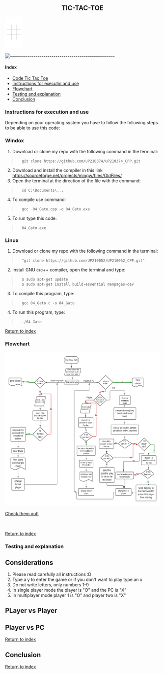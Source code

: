 <div align="center"> 

## TIC-TAC-TOE 

</div>

<img alt="c++" height="100" src="/imagenes/tictactoe.gif"/>


![-----------------------------------------------------](https://raw.githubusercontent.com/andreasbm/readme/master/assets/lines/rainbow.png)

#### Index
- [Code Tic Tac Toe](https://github.com/UP210374/UP210374_CPP/blob/main/Cuatri/U3/TIC%20TAC%20TOE.cpp)
- [Instructions for executin and use](https://github.com/UP210374/UP210374_CPP/tree/main/Cuatri/U3#instructions-for-execution-and-use)
- [Flowchart](https://github.com/UP210374/UP210374_CPP/tree/main/Cuatri/U3#flowchart)
- [Testing and explanation](https://github.com/UP210374/UP210374_CPP/tree/main/Cuatri/U3#testing-and-explanation)
- [Conclusion](https://github.com/UP210374/UP210374_CPP/tree/main/Cuatri/U3#conclusion)
  
### Instructions for execution and use

Depending on your operating system you have to follow the following steps to be able to use this code:

### Windox

1. Download or clone my repo with the following command in the terminal:
   
>       git clone https://github.com/UP210374/UP210374_CPP.git

2. Download and install the compiler in this link https://sourceforge.net/projects/mingw/files/OldFiles/
3. Open the terminal at the direction of the file with the command:

>       cd C:\Documents\...

4. To compile use command:

>       gcc  04_Gato.cpp -o 04_Gato.exe

5. To run type this code:

>       04_Gato.exe

### Linux

1. Download or clone my repo with the following command in the terminal:
   
>       "git clone https://github.com/UP210052/UP210052_CPP.git"

2. Install GNU c/c++ compiler, open the terminal and type:

>       $ sudo apt-get update
>       $ sudo apt-get install build-essential manpages-dev

3. To compile this program, type:

>       gcc 04_Gato.c -o 04_Gato

4. To run this program, type:

>       ./04_Gato

[Return to index](#index)

### Flowchart

<img alt="c++" height="500" src="/imagenes/Diagrama en blanco.png"/>

 [Check them out!](https://lucid.app/lucidchart/e1b5ac26-4430-4f3d-a910-44f91089d47e/edit?beaconFlowId=1F5D55E5891A0B79&invitationId=inv_cabe0ea4-ec45-47cc-85eb-e41b8bd6ca48&page=0_0#) 
</br></br></br>

[Return to index](#index)

### Testing and explanation

## Considerations

1. Please read carefully all instructions :D
2. Type a y to enter the game or if you don't want to play type an x
3. Do not write letters, only numbers 1-9
4. In single player mode the player is "O" and the PC is "X"
5. In multiplayer mode player 1 is "O" and player two is "X"

## PLayer vs Player 
## Player vs PC

[Return to index](#index)

## Conclusion 

[Return to index](#index)
